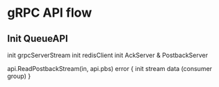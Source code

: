 # gRPC API flow

## Init QueueAPI

init grpcServerStream
init redisClient
init AckServer & PostbackServer

api.ReadPostbackStream(in, api.pbs) error {
  init stream data (consumer group)
}